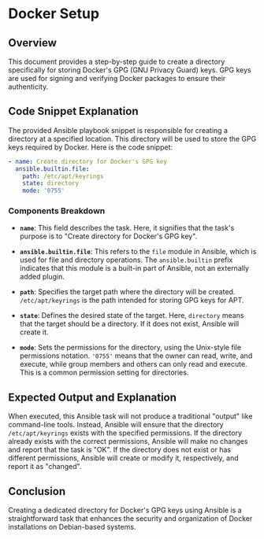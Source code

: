 # Docker Setup

## Overview

This document provides a step-by-step guide to create a directory specifically for storing Docker's GPG (GNU Privacy Guard) keys. GPG keys are used for signing and verifying Docker packages to ensure their authenticity.

## Code Snippet Explanation

The provided Ansible playbook snippet is responsible for creating a directory at a specified location. This directory will be used to store the GPG keys required by Docker. Here is the code snippet:

```yaml
- name: Create directory for Docker's GPG key
  ansible.builtin.file:
    path: /etc/apt/keyrings
    state: directory
    mode: '0755'
```

### Components Breakdown

- **`name`**: This field describes the task. Here, it signifies that the task's purpose is to "Create directory for Docker's GPG key".

- **`ansible.builtin.file`**: This refers to the `file` module in Ansible, which is used for file and directory operations. The `ansible.builtin` prefix indicates that this module is a built-in part of Ansible, not an externally added plugin.

- **`path`**: Specifies the target path where the directory will be created. `/etc/apt/keyrings` is the path intended for storing GPG keys for APT.

- **`state`**: Defines the desired state of the target. Here, `directory` means that the target should be a directory. If it does not exist, Ansible will create it.

- **`mode`**: Sets the permissions for the directory, using the Unix-style file permissions notation. `'0755'` means that the owner can read, write, and execute, while group members and others can only read and execute. This is a common permission setting for directories.

## Expected Output and Explanation

When executed, this Ansible task will not produce a traditional "output" like command-line tools. Instead, Ansible will ensure that the directory `/etc/apt/keyrings` exists with the specified permissions. If the directory already exists with the correct permissions, Ansible will make no changes and report that the task is "OK". If the directory does not exist or has different permissions, Ansible will create or modify it, respectively, and report it as "changed".


## Conclusion

Creating a dedicated directory for Docker's GPG keys using Ansible is a straightforward task that enhances the security and organization of Docker installations on Debian-based systems.